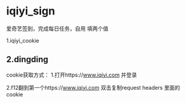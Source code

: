 # iqiyi_sign
爱奇艺签到，完成每日任务，自用
填两个值

1.iqiyi_cookie

2.dingding
---------------------------------------------------------------------------
cookie获取方式：
1.打开https://www.iqiyi.com 并登录

2.f12翻到第一个https://www.iqiyi.com 双击复制request headers 里面的cookie
